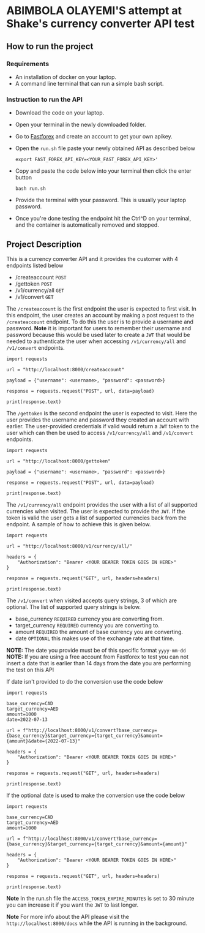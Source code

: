 # ABIMBOLA OLAYEMI'S attempt at Shake's currency converter API test

## How to run the project

### Requirements

- An installation of docker on your laptop.
- A command line terminal that can run a simple bash script.

### Instruction to run the API

- Download the code on your laptop.
- Open your terminal in the newly downloaded folder.
- Go to [Fastforex](https://fastforex.readme.io/) and create an account to get your own apikey.
- Open the `run.sh` file paste your newly obtained API as described below

    ```{bash}
    export FAST_FOREX_API_KEY=<YOUR_FAST_FOREX_API_KEY>'
    ```

- Copy and paste the code below into your terminal then click the enter button

    ```{bash}
    bash run.sh
    ```

- Provide the terminal with your password. This is usually your laptop password.

- Once you're done testing the endpoint hit the Ctrl^D on your terminal, and the container is automatically removed and stopped.

## Project Description

This is a currency converter API and it provides the customer with 4 endpoints listed below

- /createaccount `POST`
- /gettoken `POST`
- /v1/currency/all `GET`
- /v1/convert `GET`

The `/createaccount` is the first endpoint the user is expected to first visit. In this endpoint, the user creates an account by making a post request to the `/createaccount` endpoint. To do this the user is to provide a username and password. **Note** it is important for users to remember their username and password because this would be used later to create a `JWT`  that would be needed to authenticate the user when accessing `/v1/currency/all` and `/v1/convert` endpoints.

```{python}
import requests

url = "http://localhost:8000/createaccount"

payload = {"username": <username>, "password": <password>}

response = requests.request("POST", url, data=payload)

print(response.text)
```

The `/gettoken` is the second endpoint the user is expected to visit. Here the user provides the username and password they created an account with earlier. The user-provided credentials if valid would return a `JWT` token to the user which can then be used to access `/v1/currency/all` and `/v1/convert`  endpoints.

```{python}
import requests

url = "http://localhost:8000/gettoken"

payload = {"username": <username>, "password": <password>}

response = requests.request("POST", url, data=payload)

print(response.text)

```

The `/v1/currency/all` endpoint provides the user with a list of all supported currencies when visited. The user is expected to provide the `JWT`. If the token is valid the user gets a list of supported currencies back from the endpoint. A sample of how to achieve this is given below.

```{python}
import requests

url = "http://localhost:8000/v1/currency/all/"

headers = {
    "Authorization": "Bearer <YOUR BEARER TOKEN GOES IN HERE>"
}

response = requests.request("GET", url, headers=headers)

print(response.text)
```

The `/v1/convert` when visited accepts  query strings, 3 of which are optional. The list of supported query strings is below.

- base_currency `REQUIRED` currency you are converting from.
- target_currency `REQUIRED` currency you are converting to.
- amount `REQUIRED` the amount of base currency you are converting.
- date `OPTIONAL` this makes use of the exchange rate at that time.

**NOTE:** The date you provide must be of this specific format `yyyy-mm-dd`
**NOTE:** If you are using a free account from Fastforex to test you can not insert a date that is earlier than 14 days from the date you are performing the test on this API

If date isn't provided to do the conversion use the code below

```{bash}
import requests

base_currency=CAD
target_currency=AED
amount=1000
date=2022-07-13

url = f"http://localhost:8000/v1/convert?base_currency={base_currency}&target_currency={target_currency}&amount={amount}&date={2022-07-13}"

headers = {
    "Authorization": "Bearer <YOUR BEARER TOKEN GOES IN HERE>"
}

response = requests.request("GET", url, headers=headers)

print(response.text)

```

If the optional date is used to make the conversion use the code below

```{bash}
import requests

base_currency=CAD
target_currency=AED
amount=1000

url = f"http://localhost:8000/v1/convert?base_currency={base_currency}&target_currency={target_currency}&amount={amount}"

headers = {
    "Authorization": "Bearer <YOUR BEARER TOKEN GOES IN HERE>"
}

response = requests.request("GET", url, headers=headers)

print(response.text)

```

**Note** In the run.sh file the `ACCESS_TOKEN_EXPIRE_MINUTES` is set to 30 minute you can increase it if you want the `JWT` to last longer.

**Note** For more info about the API please visit the `http://localhost:8000/docs` while the API is running in the background.
